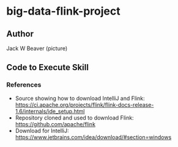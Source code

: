 # big-data-flink-project

## Author
Jack W Beaver
(picture)

## Code to Execute Skill

### References
- Source showing how to download IntelliJ and Flink: <br>
https://ci.apache.org/projects/flink/flink-docs-release-1.6/internals/ide_setup.html 
- Repository cloned and used to download Flink: <br>
https://github.com/apache/flink
- Download for IntelliJ: <br>
https://www.jetbrains.com/idea/download/#section=windows
